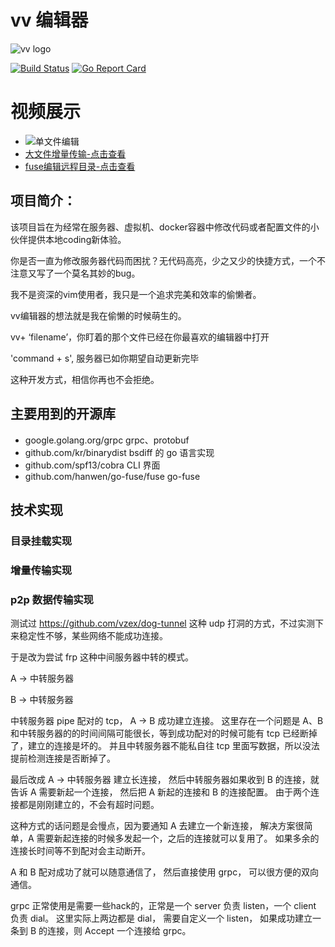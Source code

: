 # vv 编辑器
![vv logo](https://raw.githubusercontent.com/wangkechun/vv/master/doc/icon.png)

[![Build Status](https://travis-ci.org/wangkechun/vv.svg?branch=master)](https://travis-ci.org/wangkechun/vv)
[![Go Report Card](https://goreportcard.com/badge/github.com/wangkechun/vv)](https://goreportcard.com/report/github.com/wangkechun/vv)

# 视频展示
- ![单文件编辑](https://qs.hi-hi.cn/wangkechun/vv/doc/single.gif)
- [大文件增量传输-点击查看](https://qs.hi-hi.cn/wangkechun/vv/doc/bigfile.gif)
- [fuse编辑远程目录-点击查看](https://qs.hi-hi.cn/wangkechun/vv/doc/dir.gif)


## 项目简介：

该项目旨在为经常在服务器、虚拟机、docker容器中修改代码或者配置文件的小伙伴提供本地coding新体验。

你是否一直为修改服务器代码而困扰？无代码高亮，少之又少的快捷方式，一个不注意又写了一个莫名其妙的bug。

我不是资深的vim使用者，我只是一个追求完美和效率的偷懒者。

vv编辑器的想法就是我在偷懒的时候萌生的。

vv+ ‘filename’，你盯着的那个文件已经在你最喜欢的编辑器中打开

'command + s', 服务器已如你期望自动更新完毕

这种开发方式，相信你再也不会拒绝。

## 主要用到的开源库

- google.golang.org/grpc grpc、protobuf
- github.com/kr/binarydist  bsdiff 的 go 语言实现
- github.com/spf13/cobra CLI 界面
- github.com/hanwen/go-fuse/fuse go-fuse

## 技术实现

### 目录挂载实现

### 增量传输实现

### p2p 数据传输实现

测试过 https://github.com/vzex/dog-tunnel 这种 udp 打洞的方式，不过实测下来稳定性不够，某些网络不能成功连接。

于是改为尝试 frp 这种中间服务器中转的模式。

A -> 中转服务器

B -> 中转服务器

中转服务器 pipe 配对的 tcp， A -> B 成功建立连接。
这里存在一个问题是 A、B 和中转服务器的的时间间隔可能很长，等到成功配对的时候可能有 tcp 已经断掉了，建立的连接是坏的。
并且中转服务器不能私自往 tcp 里面写数据，所以没法提前检测连接是否断掉了。

最后改成 A -> 中转服务器 建立长连接， 然后中转服务器如果收到 B 的连接，就告诉 A 需要新起一个连接， 然后把 A 新起的连接和 B 的连接配置。
由于两个连接都是刚刚建立的，不会有超时问题。

这种方式的话问题是会慢点，因为要通知 A 去建立一个新连接， 解决方案很简单，A 需要新起连接的时候多发起一个，之后的连接就可以复用了。 如果多余的连接长时间等不到配对会主动断开。

A 和 B 配对成功了就可以随意通信了， 然后直接使用 grpc， 可以很方便的双向通信。

grpc 正常使用是需要一些hack的，正常是一个 server 负责 listen，一个 client 负责 dial。 这里实际上两边都是 dial， 需要自定义一个 listen， 如果成功建立一条到 B 的连接，则 Accept 一个连接给 grpc。 

